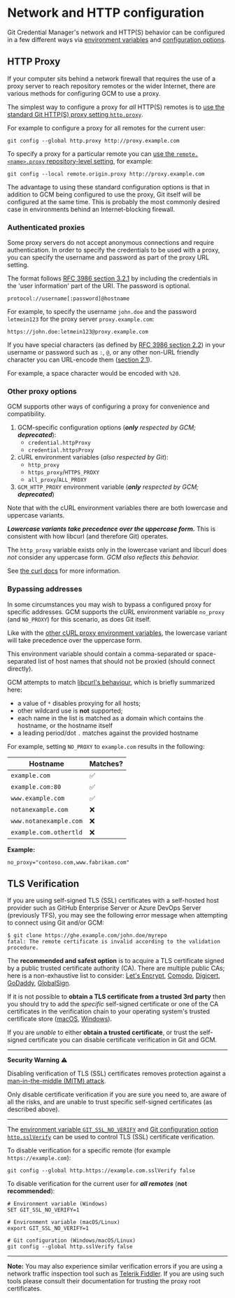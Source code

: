 # Network and HTTP configuration

Git Credential Manager's network and HTTP(S) behavior can be configured in a few
different ways via [environment variables][environment] and
[configuration options][configuration].

## HTTP Proxy

If your computer sits behind a network firewall that requires the use of a
proxy server to reach repository remotes or the wider Internet, there are
various methods for configuring GCM to use a proxy.

The simplest way to configure a proxy for _all_ HTTP(S) remotes is to
[use the standard Git HTTP(S) proxy setting `http.proxy`][git-http-proxy].

For example to configure a proxy for all remotes for the current user:

```shell
git config --global http.proxy http://proxy.example.com
```

To specify a proxy for a particular remote you can
[use the `remote.<name>.proxy` repository-level setting][git-remote-name-proxy],
for example:

```shell
git config --local remote.origin.proxy http://proxy.example.com
```

The advantage to using these standard configuration options is that in addition
to GCM being configured to use the proxy, Git itself will be configured at the
same time. This is probably the most commonly desired case in environments
behind an Internet-blocking firewall.

### Authenticated proxies

Some proxy servers do not accept anonymous connections and require
authentication. In order to specify the credentials to be used with a proxy,
you can specify the username and password as part of the proxy URL setting.

The format follows [RFC 3986 section 3.2.1][rfc-3986-321] by including the
credentials in the 'user information' part of the URI. The password is optional.

```text
protocol://username[:password]@hostname
```

For example, to specify the username `john.doe` and the password `letmein123`
for the proxy server `proxy.example.com`:

```text
https://john.doe:letmein123@proxy.example.com
```

If you have special characters (as defined by
[RFC 3986 section 2.2][rfc-3986-22]) in your username or password such as `:`,
`@`, or any other non-URL friendly character you can URL-encode them
([section 2.1][rfc-3986-21]).

For example, a space character would be encoded with `%20`.

### Other proxy options

GCM supports other ways of configuring a proxy for convenience and compatibility.

1. GCM-specific configuration options (_**only** respected by GCM; **deprecated**_):
   - `credential.httpProxy`
   - `credential.httpsProxy`
1. cURL environment variables (_also respected by Git_):
   - `http_proxy`
   - `https_proxy`/`HTTPS_PROXY`
   - `all_proxy`/`ALL_PROXY`
1. `GCM_HTTP_PROXY` environment variable (_**only** respected by GCM;
**deprecated**_)

Note that with the cURL environment variables there are both lowercase and
uppercase variants.

**_Lowercase variants take precedence over the uppercase form._** This is
consistent with how libcurl (and therefore Git) operates.

The `http_proxy` variable exists only in the lowercase variant and libcurl does
_not_ consider any uppercase form. _GCM also reflects this behavior._

See [the curl docs][curl-proxy-env-vars] for more information.

### Bypassing addresses

In some circumstances you may wish to bypass a configured proxy for specific
addresses. GCM supports the cURL environment variable `no_proxy` (and
`NO_PROXY`) for this scenario, as does Git itself.

Like with the [other cURL proxy environment variables][other-proxy-options],
the lowercase variant will take precedence over the uppercase form.

This environment variable should contain a comma-separated or space-separated
list of host names that should not be proxied (should connect directly).

GCM attempts to match [libcurl's behaviour][curlopt-noproxy],
which is briefly summarized here:

- a value of `*` disables proxying for all hosts;
- other wildcard use is **not** supported;
- each name in the list is matched as a domain which contains the hostname,
  or the hostname itself
- a leading period/dot `.` matches against the provided hostname

For example, setting `NO_PROXY` to `example.com` results in the following:

Hostname|Matches?
-|-
`example.com`|:white_check_mark:
`example.com:80`|:white_check_mark:
`www.example.com`|:white_check_mark:
`notanexample.com`|:x:
`www.notanexample.com`|:x:
`example.com.othertld`|:x:

**Example:**

```text
no_proxy="contoso.com,www.fabrikam.com"
```

## TLS Verification

If you are using self-signed TLS (SSL) certificates with a self-hosted host
provider such as GitHub Enterprise Server or Azure DevOps Server (previously
TFS), you may see the following error message when attempting to connect using
Git and/or GCM:

```shell
$ git clone https://ghe.example.com/john.doe/myrepo
fatal: The remote certificate is invalid according to the validation procedure.
```

The **recommended and safest option** is to acquire a TLS certificate signed by
a public trusted certificate authority (CA). There are multiple public CAs; here
is a non-exhaustive list to consider: [Let's Encrypt][lets-encrypt],
[Comodo][comodo], [Digicert][digicert], [GoDaddy][godaddy],
[GlobalSign][globalsign].

If it is not possible to **obtain a TLS certificate from a trusted 3rd party**
then you should try to add the _specific_ self-signed certificate or one of the
CA certificates in the verification chain to your operating system's trusted
certificate store ([macOS][mac-keychain-access], [Windows][install-cert-vista]).

If you are _unable_ to either **obtain a trusted certificate**, or trust the
self-signed certificate you can disable certificate verification in Git and GCM.

---
**Security Warning** :warning:

Disabling verification of TLS (SSL) certificates removes protection against a
[man-in-the-middle (MITM) attack][mitm-attack].

Only disable certificate verification if you are sure you need to, are aware of
all the risks, and are unable to trust specific self-signed certificates
(as described above).

---

The [environment variable `GIT_SSL_NO_VERIFY`][git-ssl-no-verify] and
[Git configuration option `http.sslVerify`][git-http-ssl-verify] can be used to
control TLS (SSL) certificate verification.

To disable verification for a specific remote (for example `https://example.com`):

```shell
git config --global http.https://example.com.sslVerify false
```

To disable verification for the current user for **_all remotes_** (**not
recommended**):

```shell
# Environment variable (Windows)
SET GIT_SSL_NO_VERIFY=1

# Environment variable (macOS/Linux)
export GIT_SSL_NO_VERIFY=1

# Git configuration (Windows/macOS/Linux)
git config --global http.sslVerify false
```

---

**Note:** You may also experience similar verification errors if you are using a
network traffic inspection tool such as [Telerik Fiddler][telerik-fiddler]. If
you are using such tools please consult their documentation for trusting the
proxy root certificates.

[environment]: environment.md
[configuration]: configuration.md
[git-http-proxy]: https://git-scm.com/docs/git-config#Documentation/git-config.txt-httpproxy
[git-remote-name-proxy]: https://git-scm.com/docs/git-config#Documentation/git-config.txt-remoteltnamegtproxy
[rfc-3986-321]: https://www.rfc-editor.org/rfc/rfc3986#section-3.2.1
[rfc-3986-22]: https://www.rfc-editor.org/rfc/rfc3986#section-2.2
[rfc-3986-21]: https://www.rfc-editor.org/rfc/rfc3986#section-2.1
[curl-proxy-env-vars]: https://everything.curl.dev/usingcurl/proxies#proxy-environment-variables
[other-proxy-options]: #other-proxy-options
[curlopt-noproxy]: https://curl.se/libcurl/c/CURLOPT_NOPROXY.html
[lets-encrypt]: https://letsencrypt.org/
[comodo]: https://www.comodoca.com/
[digicert]: https://www.digicert.com/
[godaddy]: https://www.godaddy.com/
[globalsign]: https://www.globalsign.com
[mac-keychain-access]: https://support.apple.com/en-gb/guide/keychain-access/kyca2431/mac
[install-cert-vista]: https://blogs.technet.microsoft.com/sbs/2008/05/08/installing-a-self-signed-certificate-as-a-trusted-root-ca-in-windows-vista/
[mitm-attack]: https://en.wikipedia.org/wiki/Man-in-the-middle_attack
[git-ssl-no-verify]: https://git-scm.com/book/en/v2/Git-Internals-Environment-Variables#_networking
[git-http-ssl-verify]: https://git-scm.com/docs/git-config#Documentation/git-config.txt-httpsslVerify
[telerik-fiddler]: https://www.telerik.com/fiddler
